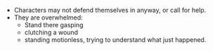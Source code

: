 - Characters may not defend themselves in anyway, or call for help.
- They are overwhelmed:
	- Stand there gasping
	- clutching a wound
	- standing motionless, trying to understand what just happened. 